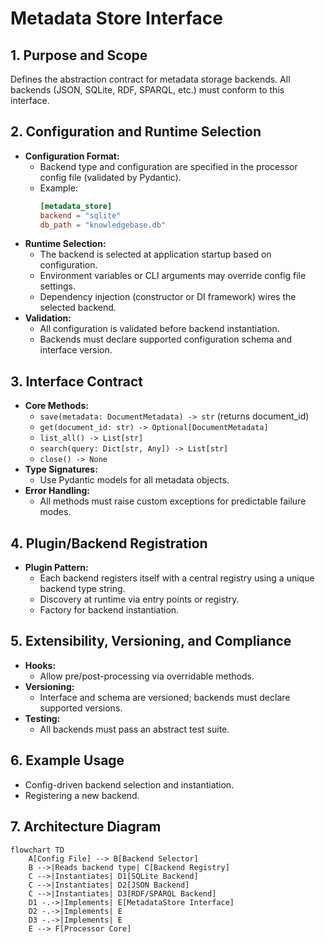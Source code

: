 # Metadata Store Interface

## 1. Purpose and Scope

Defines the abstraction contract for metadata storage backends. All backends (JSON, SQLite, RDF, SPARQL, etc.) must conform to this interface.

## 2. Configuration and Runtime Selection

- **Configuration Format:**  
  - Backend type and configuration are specified in the processor config file (validated by Pydantic).
  - Example:
    ```toml
    [metadata_store]
    backend = "sqlite"
    db_path = "knowledgebase.db"
    ```
- **Runtime Selection:**  
  - The backend is selected at application startup based on configuration.
  - Environment variables or CLI arguments may override config file settings.
  - Dependency injection (constructor or DI framework) wires the selected backend.
- **Validation:**  
  - All configuration is validated before backend instantiation.
  - Backends must declare supported configuration schema and interface version.

## 3. Interface Contract

- **Core Methods:**  
  - `save(metadata: DocumentMetadata) -> str` (returns document_id)
  - `get(document_id: str) -> Optional[DocumentMetadata]`
  - `list_all() -> List[str]`
  - `search(query: Dict[str, Any]) -> List[str]`
  - `close() -> None`
- **Type Signatures:**  
  - Use Pydantic models for all metadata objects.
- **Error Handling:**  
  - All methods must raise custom exceptions for predictable failure modes.

## 4. Plugin/Backend Registration

- **Plugin Pattern:**  
  - Each backend registers itself with a central registry using a unique backend type string.
  - Discovery at runtime via entry points or registry.
  - Factory for backend instantiation.

## 5. Extensibility, Versioning, and Compliance

- **Hooks:**  
  - Allow pre/post-processing via overridable methods.
- **Versioning:**  
  - Interface and schema are versioned; backends must declare supported versions.
- **Testing:**  
  - All backends must pass an abstract test suite.

## 6. Example Usage

- Config-driven backend selection and instantiation.
- Registering a new backend.

## 7. Architecture Diagram

```mermaid
flowchart TD
    A[Config File] --> B[Backend Selector]
    B -->|Reads backend type| C[Backend Registry]
    C -->|Instantiates| D1[SQLite Backend]
    C -->|Instantiates| D2[JSON Backend]
    C -->|Instantiates| D3[RDF/SPARQL Backend]
    D1 -.->|Implements| E[MetadataStore Interface]
    D2 -.->|Implements| E
    D3 -.->|Implements| E
    E --> F[Processor Core]